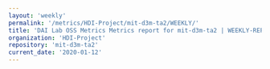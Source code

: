 ```yaml
---
layout: 'weekly'
permalink: '/metrics/HDI-Project/mit-d3m-ta2/WEEKLY/'
title: 'DAI Lab OSS Metrics Metrics report for mit-d3m-ta2 | WEEKLY-REPORT-2020-01-12'
organization: 'HDI-Project'
repository: 'mit-d3m-ta2'
current_date: '2020-01-12'
---
```

